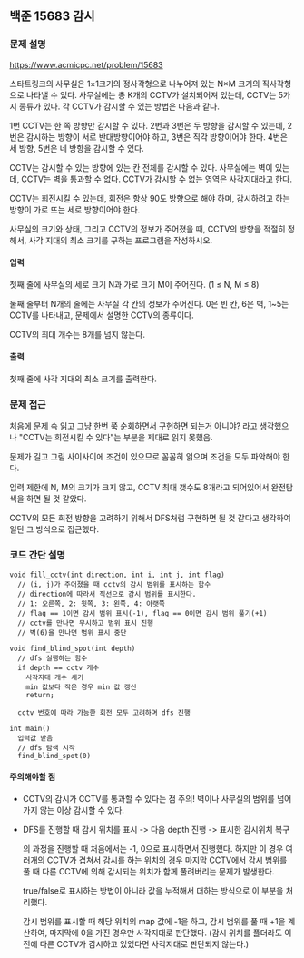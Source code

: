 ## 백준 15683 감시

### 문제 설명

https://www.acmicpc.net/problem/15683

스타트링크의 사무실은 1×1크기의 정사각형으로 나누어져 있는 N×M 크기의 직사각형으로 나타낼 수 있다. 사무실에는 총 K개의 CCTV가 설치되어져 있는데, CCTV는 5가지 종류가 있다. 각 CCTV가 감시할 수 있는 방법은 다음과 같다.

1번 CCTV는 한 쪽 방향만 감시할 수 있다. 2번과 3번은 두 방향을 감시할 수 있는데, 2번은 감시하는 방향이 서로 반대방향이어야 하고, 3번은 직각 방향이어야 한다. 4번은 세 방향, 5번은 네 방향을 감시할 수 있다.

CCTV는 감시할 수 있는 방향에 있는 칸 전체를 감시할 수 있다. 사무실에는 벽이 있는데, CCTV는 벽을 통과할 수 없다. CCTV가 감시할 수 없는 영역은 사각지대라고 한다.

CCTV는 회전시킬 수 있는데, 회전은 항상 90도 방향으로 해야 하며, 감시하려고 하는 방향이 가로 또는 세로 방향이어야 한다.

사무실의 크기와 상태, 그리고 CCTV의 정보가 주어졌을 때, CCTV의 방향을 적절히 정해서, 사각 지대의 최소 크기를 구하는 프로그램을 작성하시오.

#### 입력
첫째 줄에 사무실의 세로 크기 N과 가로 크기 M이 주어진다. (1 ≤ N, M ≤ 8)

둘째 줄부터 N개의 줄에는 사무실 각 칸의 정보가 주어진다. 0은 빈 칸, 6은 벽, 1~5는 CCTV를 나타내고, 문제에서 설명한 CCTV의 종류이다. 

CCTV의 최대 개수는 8개를 넘지 않는다.

#### 출력
첫째 줄에 사각 지대의 최소 크기를 출력한다.

### 문제 접근

처음에 문제 슥 읽고 그냥 한번 쭉 순회하면서 구현하면 되는거 아니야? 라고 생각했으나 "CCTV는 회전시킬 수 있다"는 부분을 제대로 읽지 못했음.

문제가 길고 그림 사이사이에 조건이 있으므로 꼼꼼히 읽으며 조건을 모두 파악해야 한다.

입력 제한에 N, M의 크기가 크지 않고, CCTV 최대 갯수도 8개라고 되어있어서 완전탐색을 하면 될 것 같았다.

CCTV의 모든 회전 방향을 고려하기 위해서 DFS처럼 구현하면 될 것 같다고 생각하여 일단 그 방식으로 접근했다.

### 코드 간단 설명
```
void fill_cctv(int direction, int i, int j, int flag)
  // (i, j)가 주어졌을 때 cctv의 감시 범위를 표시하는 함수
  // direction에 따라서 직선으로 감시 범위를 표시한다.
  // 1: 오른쪽, 2: 윗쪽, 3: 왼쪽, 4: 아랫쪽
  // flag == 1이면 감시 범위 표시(-1), flag == 0이면 감시 범위 풀기(+1)
  // cctv를 만나면 무시하고 범위 표시 진행
  // 벽(6)을 만나면 범위 표시 중단

void find_blind_spot(int depth)
  // dfs 실행하는 함수
  if depth == cctv 개수
    사각지대 개수 세기
    min 값보다 작은 경우 min 값 갱신
    return;
  
  cctv 번호에 따라 가능한 회전 모두 고려하며 dfs 진행

int main()
  입력값 받음
  // dfs 탐색 시작
  find_blind_spot(0)
```

#### 주의해야할 점
- CCTV의 감시가 CCTV를 통과할 수 있다는 점 주의! 벽이나 사무실의 범위를 넘어가지 않는 이상 감시할 수 있다.

- DFS를 진행할 때 감시 위치를 표시 -> 다음 depth 진행 -> 표시한 감시위치 복구

    의 과정을 진행할 때 처음에서는 -1, 0으로 표시하면서 진행했다. 하지만 이 경우 여러개의 CCTV가 겹쳐서 감시를 하는 위치의 경우 마지막 CCTV에서 감시 범위를 풀 때 다른 CCTV에 의해 감시되는 위치가 함께 풀려버리는 문제가 발생한다. 
    
    true/false로 표시하는 방법이 아니라 값을 누적해서 더하는 방식으로 이 부분을 처리했다. 
    
    감시 범위를 표시할 때 해당 위치의 map 값에 -1을 하고, 감시 범위를 풀 때 +1을 계산하여, 마지막에 0을 가진 경우만 사각지대로 판단했다. (감시 위치를 풀더라도 이전에 다른 CCTV가 감시하고 있었다면 사각지대로 판단되지 않는다.)



